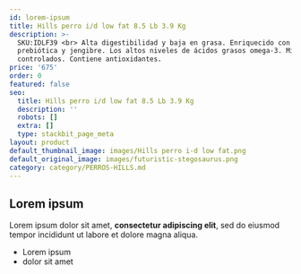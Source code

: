 ```yaml
---
id: lorem-ipsum
title: Hills perro i/d low fat 8.5 Lb 3.9 Kg
description: >-
  SKU:IDLF39 <br> Alta digestibilidad y baja en grasa. Enriquecido con fibra
  prebiótica y jengibre. Los altos niveles de ácidos grasos omega-3. Minerales
  controlados. Contiene antioxidantes.
price: '675'
order: 0
featured: false
seo:
  title: Hills perro i/d low fat 8.5 Lb 3.9 Kg
  description: ''
  robots: []
  extra: []
  type: stackbit_page_meta
layout: product
default_thumbnail_image: images/Hills perro i-d low fat.png
default_original_image: images/futuristic-stegosaurus.png
category: category/PERROS-HILLS.md
---
```

## Lorem ipsum

Lorem ipsum dolor sit amet, **consectetur adipiscing elit**, sed do eiusmod tempor incididunt ut labore et dolore magna aliqua.

- Lorem ipsum
- dolor sit amet